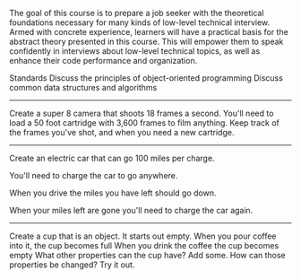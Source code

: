 The goal of this course is to prepare a job seeker with the theoretical foundations necessary for many kinds of low-level technical interview. Armed with concrete experience, learners will have a practical basis for the abstract theory presented in this course. This will empower them to speak confidently in interviews about low-level technical topics, as well as enhance their code performance and organization.

Standards
Discuss the principles of object-oriented programming
Discuss common data structures and algorithms

---

Create a super 8 camera that shoots 18 frames a second. You'll need to load a 50 foot cartridge with 3,600 frames to film anything. Keep track of the frames you've shot, and when you need a new cartridge.

---

Create an electric car that can go 100 miles per charge.

You'll need to charge the car to go anywhere.

When you drive the miles you have left should go down.

When your miles left are gone you'll need to charge the car again.

---

Create a cup that is an object.
It starts out empty.
When you pour coffee into it, the cup becomes full
When you drink the coffee the cup becomes empty
What other properties can the cup have? Add some.
How can those properties be changed? Try it out.
